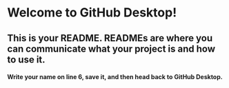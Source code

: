 # Welcome to GitHub Desktop!

## This is your README. READMEs are where you can communicate what your project is and how to use it.
#### Write your name on line 6, save it, and then head back to GitHub Desktop.
